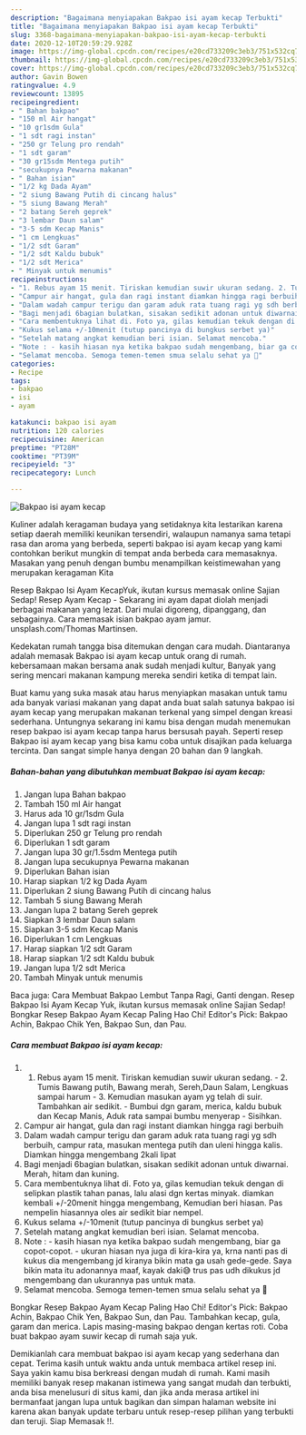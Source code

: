 ```yaml
---
description: "Bagaimana menyiapakan Bakpao isi ayam kecap Terbukti"
title: "Bagaimana menyiapakan Bakpao isi ayam kecap Terbukti"
slug: 3368-bagaimana-menyiapakan-bakpao-isi-ayam-kecap-terbukti
date: 2020-12-10T20:59:29.928Z
image: https://img-global.cpcdn.com/recipes/e20cd733209c3eb3/751x532cq70/bakpao-isi-ayam-kecap-foto-resep-utama.jpg
thumbnail: https://img-global.cpcdn.com/recipes/e20cd733209c3eb3/751x532cq70/bakpao-isi-ayam-kecap-foto-resep-utama.jpg
cover: https://img-global.cpcdn.com/recipes/e20cd733209c3eb3/751x532cq70/bakpao-isi-ayam-kecap-foto-resep-utama.jpg
author: Gavin Bowen
ratingvalue: 4.9
reviewcount: 13895
recipeingredient:
- " Bahan bakpao"
- "150 ml Air hangat"
- "10 gr1sdm Gula"
- "1 sdt ragi instan"
- "250 gr Telung pro rendah"
- "1 sdt garam"
- "30 gr15sdm Mentega putih"
- "secukupnya Pewarna makanan"
- " Bahan isian"
- "1/2 kg Dada Ayam"
- "2 siung Bawang Putih di cincang halus"
- "5 siung Bawang Merah"
- "2 batang Sereh geprek"
- "3 lembar Daun salam"
- "3-5 sdm Kecap Manis"
- "1 cm Lengkuas"
- "1/2 sdt Garam"
- "1/2 sdt Kaldu bubuk"
- "1/2 sdt Merica"
- " Minyak untuk menumis"
recipeinstructions:
- "1. Rebus ayam 15 menit. Tiriskan kemudian suwir ukuran sedang. 2. Tumis Bawang putih, Bawang merah, Sereh,Daun Salam, Lengkuas sampai harum 3. Kemudian masukan ayam yg telah di suir. Tambahkan air sedikit. Bumbui dgn garam, merica, kaldu bubuk dan Kecap Manis, Aduk rata sampai bumbu menyerap Sisihkan."
- "Campur air hangat, gula dan ragi instant diamkan hingga ragi berbuih"
- "Dalam wadah campur terigu dan garam aduk rata tuang ragi yg sdh berbuih, campur rata, masukan mentega putih dan uleni hingga kalis. Diamkan hingga mengembang 2kali lipat"
- "Bagi menjadi 6bagian bulatkan, sisakan sedikit adonan untuk diwarnai. Merah, hitam dan kuning."
- "Cara membentuknya lihat di. Foto ya, gilas kemudian tekuk dengan di selipkan plastik tahan panas, lalu alasi dgn kertas minyak. diamkan kembali +/-20menit hingga mengembang, Kemudian beri hiasan. Pas nempelin hiasannya oles air sedikit biar nempel."
- "Kukus selama +/-10menit (tutup pancinya di bungkus serbet ya)"
- "Setelah matang angkat kemudian beri isian. Selamat mencoba."
- "Note : - kasih hiasan nya ketika bakpao sudah mengembang, biar ga copot-copot. - ukuran hiasan nya juga di kira-kira ya, krna nanti pas di kukus dia mengembang jd kiranya bikin mata ga usah gede-gede. Saya bikin mata itu adonannya maaf, kayak daki😅 trus pas udh dikukus jd mengembang dan ukurannya pas untuk mata."
- "Selamat mencoba. Semoga temen-temen smua selalu sehat ya 🙏"
categories:
- Recipe
tags:
- bakpao
- isi
- ayam

katakunci: bakpao isi ayam 
nutrition: 120 calories
recipecuisine: American
preptime: "PT28M"
cooktime: "PT39M"
recipeyield: "3"
recipecategory: Lunch

---
```



![Bakpao isi ayam kecap](https://img-global.cpcdn.com/recipes/e20cd733209c3eb3/751x532cq70/bakpao-isi-ayam-kecap-foto-resep-utama.jpg)

Kuliner adalah keragaman budaya yang setidaknya kita lestarikan karena setiap daerah memiliki keunikan tersendiri, walaupun namanya sama tetapi rasa dan aroma yang berbeda, seperti bakpao isi ayam kecap yang kami contohkan berikut mungkin di tempat anda berbeda cara memasaknya. Masakan yang penuh dengan bumbu menampilkan keistimewahan yang merupakan keragaman Kita

Resep Bakpao Isi Ayam KecapYuk, ikutan kursus memasak online Sajian Sedap! Resep Ayam Kecap - Sekarang ini ayam dapat diolah menjadi berbagai makanan yang lezat. Dari mulai digoreng, dipanggang, dan sebagainya. Cara memasak isian bakpao ayam jamur. unsplash.com/Thomas Martinsen.

Kedekatan rumah tangga bisa ditemukan dengan cara mudah. Diantaranya adalah memasak Bakpao isi ayam kecap untuk orang di rumah. kebersamaan makan bersama anak sudah menjadi kultur, Banyak yang sering mencari makanan kampung mereka sendiri ketika di tempat lain.

Buat kamu yang suka masak atau harus menyiapkan masakan untuk tamu ada banyak variasi makanan yang dapat anda buat salah satunya bakpao isi ayam kecap yang merupakan makanan terkenal yang simpel dengan kreasi sederhana. Untungnya sekarang ini kamu bisa dengan mudah menemukan resep bakpao isi ayam kecap tanpa harus bersusah payah.
Seperti resep Bakpao isi ayam kecap yang bisa kamu coba untuk disajikan pada keluarga tercinta. Dan sangat simple hanya dengan 20 bahan dan 9 langkah.


<!--inarticleads1-->

##### Bahan-bahan yang dibutuhkan membuat Bakpao isi ayam kecap:

1. Jangan lupa  Bahan bakpao
1. Tambah 150 ml Air hangat
1. Harus ada 10 gr/1sdm Gula
1. Jangan lupa 1 sdt ragi instan
1. Diperlukan 250 gr Telung pro rendah
1. Diperlukan 1 sdt garam
1. Jangan lupa 30 gr/1.5sdm Mentega putih
1. Jangan lupa secukupnya Pewarna makanan
1. Diperlukan  Bahan isian
1. Harap siapkan 1/2 kg Dada Ayam
1. Diperlukan 2 siung Bawang Putih di cincang halus
1. Tambah 5 siung Bawang Merah
1. Jangan lupa 2 batang Sereh geprek
1. Siapkan 3 lembar Daun salam
1. Siapkan 3-5 sdm Kecap Manis
1. Diperlukan 1 cm Lengkuas
1. Harap siapkan 1/2 sdt Garam
1. Harap siapkan 1/2 sdt Kaldu bubuk
1. Jangan lupa 1/2 sdt Merica
1. Tambah  Minyak untuk menumis


Baca juga: Cara Membuat Bakpao Lembut Tanpa Ragi, Ganti dengan. Resep Bakpao Isi Ayam Kecap Yuk, ikutan kursus memasak online Sajian Sedap! Bongkar Resep Bakpao Ayam Kecap Paling Hao Chi! Editor&#39;s Pick: Bakpao Achin, Bakpao Chik Yen, Bakpao Sun, dan Pau. 

<!--inarticleads2-->

##### Cara membuat  Bakpao isi ayam kecap:

1. 1. Rebus ayam 15 menit. Tiriskan kemudian suwir ukuran sedang. - 2. Tumis Bawang putih, Bawang merah, Sereh,Daun Salam, Lengkuas sampai harum - 3. Kemudian masukan ayam yg telah di suir. Tambahkan air sedikit. - Bumbui dgn garam, merica, kaldu bubuk dan Kecap Manis, Aduk rata sampai bumbu menyerap - Sisihkan.
1. Campur air hangat, gula dan ragi instant diamkan hingga ragi berbuih
1. Dalam wadah campur terigu dan garam aduk rata tuang ragi yg sdh berbuih, campur rata, masukan mentega putih dan uleni hingga kalis. Diamkan hingga mengembang 2kali lipat
1. Bagi menjadi 6bagian bulatkan, sisakan sedikit adonan untuk diwarnai. Merah, hitam dan kuning.
1. Cara membentuknya lihat di. Foto ya, gilas kemudian tekuk dengan di selipkan plastik tahan panas, lalu alasi dgn kertas minyak. diamkan kembali +/-20menit hingga mengembang, Kemudian beri hiasan. Pas nempelin hiasannya oles air sedikit biar nempel.
1. Kukus selama +/-10menit (tutup pancinya di bungkus serbet ya)
1. Setelah matang angkat kemudian beri isian. Selamat mencoba.
1. Note : - kasih hiasan nya ketika bakpao sudah mengembang, biar ga copot-copot. - ukuran hiasan nya juga di kira-kira ya, krna nanti pas di kukus dia mengembang jd kiranya bikin mata ga usah gede-gede. Saya bikin mata itu adonannya maaf, kayak daki😅 trus pas udh dikukus jd mengembang dan ukurannya pas untuk mata.
1. Selamat mencoba. Semoga temen-temen smua selalu sehat ya 🙏


Bongkar Resep Bakpao Ayam Kecap Paling Hao Chi! Editor&#39;s Pick: Bakpao Achin, Bakpao Chik Yen, Bakpao Sun, dan Pau. Tambahkan kecap, gula, garam dan merica. Lapis masing-masing bakpao dengan kertas roti. Coba buat bakpao ayam suwir kecap di rumah saja yuk. 

Demikianlah cara membuat bakpao isi ayam kecap yang sederhana dan cepat. Terima kasih untuk waktu anda untuk membaca artikel resep ini. Saya yakin kamu bisa berkreasi dengan mudah di rumah. Kami masih memiliki banyak resep makanan istimewa yang sangat mudah dan terbukti, anda bisa menelusuri di situs kami, dan jika anda merasa artikel ini bermanfaat jangan lupa untuk bagikan dan simpan halaman website ini karena akan banyak update terbaru untuk resep-resep pilihan yang terbukti dan teruji. Siap Memasak !!. 
